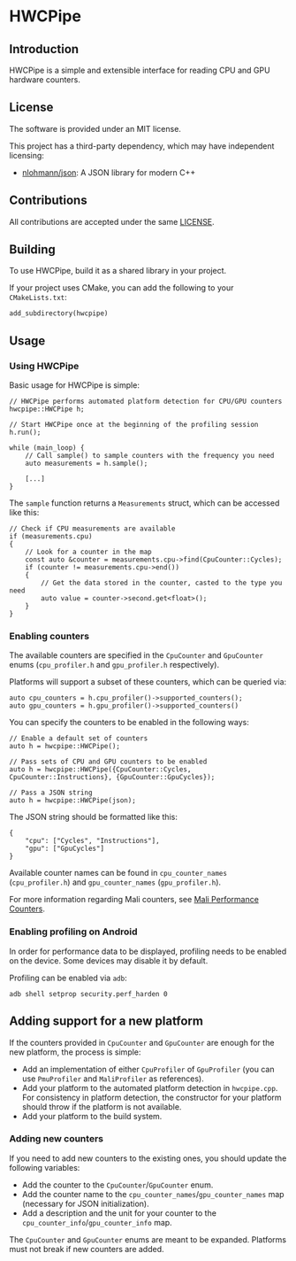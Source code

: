 <!--
- Copyright (c) 2019, Arm Limited and Contributors
-
- SPDX-License-Identifier: MIT
-
- Permission is hereby granted, free of charge,
- to any person obtaining a copy of this software and associated documentation files (the "Software"),
- to deal in the Software without restriction, including without limitation the rights to
- use, copy, modify, merge, publish, distribute, sublicense, and/or sell copies of the Software,
- and to permit persons to whom the Software is furnished to do so, subject to the following conditions:
-
- The above copyright notice and this permission notice shall be included in all copies or substantial portions of the Software.
-
- THE SOFTWARE IS PROVIDED "AS IS", WITHOUT WARRANTY OF ANY KIND, EXPRESS OR IMPLIED,
- INCLUDING BUT NOT LIMITED TO THE WARRANTIES OF MERCHANTABILITY,
- FITNESS FOR A PARTICULAR PURPOSE AND NONINFRINGEMENT.
- IN NO EVENT SHALL THE AUTHORS OR COPYRIGHT HOLDERS BE LIABLE FOR ANY CLAIM, DAMAGES OR OTHER LIABILITY,
- WHETHER IN AN ACTION OF CONTRACT, TORT OR OTHERWISE, ARISING FROM,
- OUT OF OR IN CONNECTION WITH THE SOFTWARE OR THE USE OR OTHER DEALINGS IN THE SOFTWARE.
-
-->

# HWCPipe

## Introduction

HWCPipe is a simple and extensible interface for reading CPU and GPU hardware counters.

## License

The software is provided under an MIT license.

This project has a third-party dependency, which may have independent licensing:

- [nlohmann/json](https://github.com/nlohmann/json): A JSON library for modern C++

## Contributions

All contributions are accepted under the same [LICENSE](LICENSE).

## Building

To use HWCPipe, build it as a shared library in your project.

If your project uses CMake, you can add the following to your `CMakeLists.txt`:

```
add_subdirectory(hwcpipe)
```

## Usage

### Using HWCPipe

Basic usage for HWCPipe is simple:

```
// HWCPipe performs automated platform detection for CPU/GPU counters
hwcpipe::HWCPipe h;

// Start HWCPipe once at the beginning of the profiling session
h.run();

while (main_loop) {
    // Call sample() to sample counters with the frequency you need
    auto measurements = h.sample();

    [...]
}
```

The `sample` function returns a `Measurements` struct, which can be accessed like this:

```
// Check if CPU measurements are available
if (measurements.cpu)
{
    // Look for a counter in the map
    const auto &counter = measurements.cpu->find(CpuCounter::Cycles);
    if (counter != measurements.cpu->end())
    {
        // Get the data stored in the counter, casted to the type you need
        auto value = counter->second.get<float>();
    }
}
```

### Enabling counters

The available counters are specified in the `CpuCounter` and `GpuCounter` enums (`cpu_profiler.h` and `gpu_profiler.h` respectively).

Platforms will support a subset of these counters, which can be queried via:

```
auto cpu_counters = h.cpu_profiler()->supported_counters();
auto gpu_counters = h.gpu_profiler()->supported_counters()
```

You can specify the counters to be enabled in the following ways:

```
// Enable a default set of counters
auto h = hwcpipe::HWCPipe();

// Pass sets of CPU and GPU counters to be enabled
auto h = hwcpipe::HWCPipe({CpuCounter::Cycles, CpuCounter::Instructions}, {GpuCounter::GpuCycles});

// Pass a JSON string
auto h = hwcpipe::HWCPipe(json);
```

The JSON string should be formatted like this:

```
{
    "cpu": ["Cycles", "Instructions"],
    "gpu": ["GpuCycles"]
}
```

Available counter names can be found in `cpu_counter_names` (`cpu_profiler.h`) and `gpu_counter_names` (`gpu_profiler.h`).

For more information regarding Mali counters, see [Mali Performance Counters](https://community.arm.com/graphics/b/blog/posts/mali-bifrost-family-performance-counters).

### Enabling profiling on Android

In order for performance data to be displayed, profiling needs to be enabled on the device.
Some devices may disable it by default.

Profiling can be enabled via `adb`:

```
adb shell setprop security.perf_harden 0
```

## Adding support for a new platform

If the counters provided in `CpuCounter` and `GpuCounter` are enough for the new platform,
the process is simple:

* Add an implementation of either `CpuProfiler` of `GpuProfiler` (you can use `PmuProfiler` and `MaliProfiler` as references).
* Add your platform to the automated platform detection in `hwcpipe.cpp`. For consistency in platform detection, the constructor for your platform should throw if the platform is not available.
* Add your platform to the build system.

### Adding new counters

If you need to add new counters to the existing ones, you should update the following variables:

* Add the counter to the `CpuCounter`/`GpuCounter` enum.
* Add the counter name to the `cpu_counter_names`/`gpu_counter_names` map (necessary for JSON initialization).
* Add a description and the unit for your counter to the `cpu_counter_info`/`gpu_counter_info` map.

The `CpuCounter` and `GpuCounter` enums are meant to be expanded. Platforms must not break if new counters are added.
